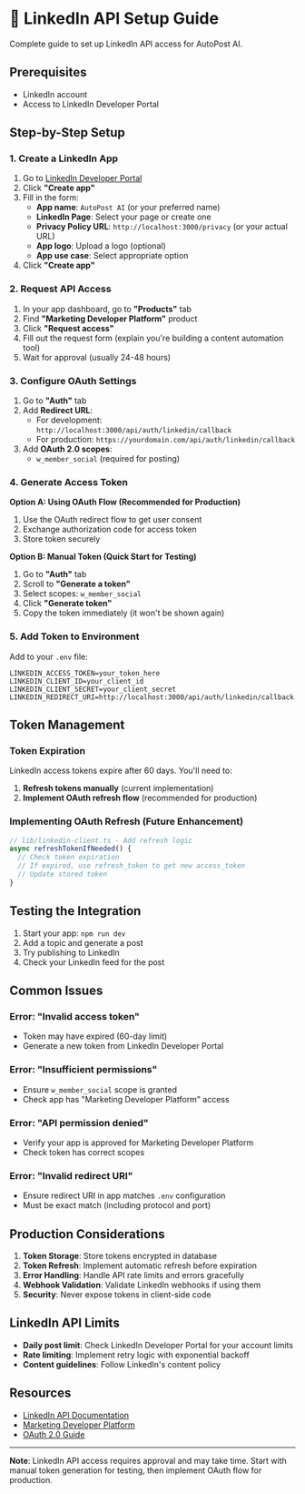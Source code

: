 # 🔗 LinkedIn API Setup Guide

Complete guide to set up LinkedIn API access for AutoPost AI.

## Prerequisites

- LinkedIn account
- Access to LinkedIn Developer Portal

## Step-by-Step Setup

### 1. Create a LinkedIn App

1. Go to [LinkedIn Developer Portal](https://www.linkedin.com/developers/)
2. Click **"Create app"**
3. Fill in the form:
   - **App name**: `AutoPost AI` (or your preferred name)
   - **LinkedIn Page**: Select your page or create one
   - **Privacy Policy URL**: `http://localhost:3000/privacy` (or your actual URL)
   - **App logo**: Upload a logo (optional)
   - **App use case**: Select appropriate option
4. Click **"Create app"**

### 2. Request API Access

1. In your app dashboard, go to **"Products"** tab
2. Find **"Marketing Developer Platform"** product
3. Click **"Request access"**
4. Fill out the request form (explain you're building a content automation tool)
5. Wait for approval (usually 24-48 hours)

### 3. Configure OAuth Settings

1. Go to **"Auth"** tab
2. Add **Redirect URL**:
   - For development: `http://localhost:3000/api/auth/linkedin/callback`
   - For production: `https://yourdomain.com/api/auth/linkedin/callback`
3. Add **OAuth 2.0 scopes**:
   - `w_member_social` (required for posting)

### 4. Generate Access Token

**Option A: Using OAuth Flow (Recommended for Production)**

1. Use the OAuth redirect flow to get user consent
2. Exchange authorization code for access token
3. Store token securely

**Option B: Manual Token (Quick Start for Testing)**

1. Go to **"Auth"** tab
2. Scroll to **"Generate a token"**
3. Select scopes: `w_member_social`
4. Click **"Generate token"**
5. Copy the token immediately (it won't be shown again)

### 5. Add Token to Environment

Add to your `.env` file:

```env
LINKEDIN_ACCESS_TOKEN=your_token_here
LINKEDIN_CLIENT_ID=your_client_id
LINKEDIN_CLIENT_SECRET=your_client_secret
LINKEDIN_REDIRECT_URI=http://localhost:3000/api/auth/linkedin/callback
```

## Token Management

### Token Expiration

LinkedIn access tokens expire after 60 days. You'll need to:

1. **Refresh tokens manually** (current implementation)
2. **Implement OAuth refresh flow** (recommended for production)

### Implementing OAuth Refresh (Future Enhancement)

```typescript
// lib/linkedin-client.ts - Add refresh logic
async refreshTokenIfNeeded() {
  // Check token expiration
  // If expired, use refresh_token to get new access_token
  // Update stored token
}
```

## Testing the Integration

1. Start your app: `npm run dev`
2. Add a topic and generate a post
3. Try publishing to LinkedIn
4. Check your LinkedIn feed for the post

## Common Issues

### Error: "Invalid access token"
- Token may have expired (60-day limit)
- Generate a new token from LinkedIn Developer Portal

### Error: "Insufficient permissions"
- Ensure `w_member_social` scope is granted
- Check app has "Marketing Developer Platform" access

### Error: "API permission denied"
- Verify your app is approved for Marketing Developer Platform
- Check token has correct scopes

### Error: "Invalid redirect URI"
- Ensure redirect URI in app matches `.env` configuration
- Must be exact match (including protocol and port)

## Production Considerations

1. **Token Storage**: Store tokens encrypted in database
2. **Token Refresh**: Implement automatic refresh before expiration
3. **Error Handling**: Handle API rate limits and errors gracefully
4. **Webhook Validation**: Validate LinkedIn webhooks if using them
5. **Security**: Never expose tokens in client-side code

## LinkedIn API Limits

- **Daily post limit**: Check LinkedIn Developer Portal for your account limits
- **Rate limiting**: Implement retry logic with exponential backoff
- **Content guidelines**: Follow LinkedIn's content policy

## Resources

- [LinkedIn API Documentation](https://docs.microsoft.com/en-us/linkedin/)
- [Marketing Developer Platform](https://docs.microsoft.com/en-us/linkedin/marketing/)
- [OAuth 2.0 Guide](https://docs.microsoft.com/en-us/linkedin/shared/authentication/authentication)

---

**Note**: LinkedIn API access requires approval and may take time. Start with manual token generation for testing, then implement OAuth flow for production.

